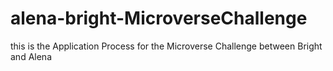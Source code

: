 # alena-bright-MicroverseChallenge
this is the Application Process for the Microverse Challenge between Bright and Alena 
